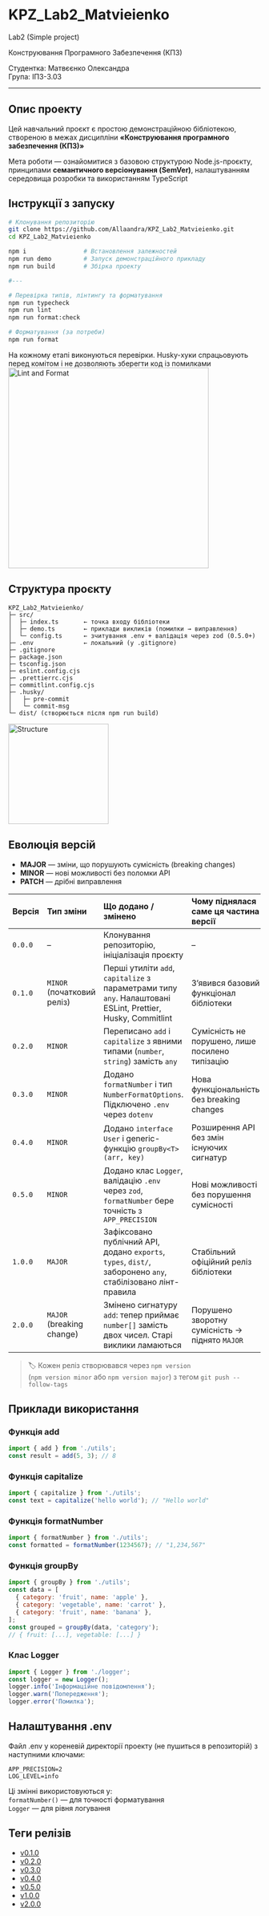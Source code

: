 # KPZ_Lab2_Matvieienko

Lab2 (Simple project)

Конструювання Програмного Забезпечення (КПЗ)

Студентка: Матвєєнко Олександра  
Група: ІПЗ-3.03

---

## Опис проекту

Цей навчальний проєкт є простою демонстраційною бібліотекою, створеною в межах дисципліни **«Конструювання програмного забезпечення (КПЗ)»**

Мета роботи — ознайомитися з базовою структурою Node.js-проєкту, принципами **семантичного версіонування (SemVer)**, налаштуванням середовища розробки та використанням TypeScript

## Інструкції з запуску

```bash
# Клонування репозиторію
git clone https://github.com/Allaandra/KPZ_Lab2_Matvieienko.git
cd KPZ_Lab2_Matvieienko

npm i                # Встановлення залежностей
npm run demo         # Запуск демонстраційного прикладу
npm run build        # Збірка проекту

#---

# Перевірка типів, лінтингу та форматування
npm run typecheck
npm run lint
npm run format:check

# Форматування (за потреби)
npm run format
```

На кожному етапі виконуються перевірки. Husky-хуки спрацьовують перед комітом і не дозволяють зберегти код із помилками  
<img src="screenshots/lint_format.png" width="400" alt="Lint and Format">

## Структура проєкту

```
KPZ_Lab2_Matvieienko/
├─ src/
│  ├─ index.ts       ← точка входу бібліотеки
│  ├─ demo.ts        ← приклади викликів (помилки → виправлення)
│  └─ config.ts      ← зчитування .env + валідація через zod (0.5.0+)
├─ .env              ← локальний (у .gitignore)
├─ .gitignore
├─ package.json
├─ tsconfig.json
├─ eslint.config.cjs
├─ .prettierrc.cjs
├─ commitlint.config.cjs
├─ .husky/
│   ├─ pre-commit
│   └─ commit-msg
└─ dist/ (створюється після npm run build)
```

<img src="screenshots/structure.png" width="200" alt="Structure">

## Еволюція версій

- **MAJOR** — зміни, що порушують сумісність (breaking changes)
- **MINOR** — нові можливості без поломки API
- **PATCH** — дрібні виправлення

| Версія  | Тип зміни                  | Що додано / змінено                                                                                         | Чому піднялася саме ця частина версії           |
| :------ | :------------------------- | :---------------------------------------------------------------------------------------------------------- | :---------------------------------------------- |
| `0.0.0` | –                          | Клонування репозиторію, ініціалізація проєкту                                                               | –                                               |
| `0.1.0` | `MINOR` (початковий реліз) | Перші утиліти `add`, `capitalize` з параметрами типу `any`. Налаштовані ESLint, Prettier, Husky, Commitlint | З’явився базовий функціонал бібліотеки          |
| `0.2.0` | `MINOR`                    | Переписано `add` і `capitalize` з явними типами (`number`, `string`) замість `any`                          | Сумісність не порушено, лише посилено типізацію |
| `0.3.0` | `MINOR`                    | Додано `formatNumber` і тип `NumberFormatOptions`. Підключено `.env` через `dotenv`                         | Нова функціональність без breaking changes      |
| `0.4.0` | `MINOR`                    | Додано `interface User` і generic-функцію `groupBy<T>(arr, key)`                                            | Розширення API без змін існуючих сигнатур       |
| `0.5.0` | `MINOR`                    | Додано клас `Logger`, валідацію `.env` через `zod`, `formatNumber` бере точність з `APP_PRECISION`          | Нові можливості без порушення сумісності        |
| `1.0.0` | `MAJOR`                    | Зафіксовано публічний API, додано `exports`, `types`, `dist/`, заборонено `any`, стабілізовано лінт-правила | Стабільний офіційний реліз бібліотеки           |
| `2.0.0` | `MAJOR` (breaking change)  | Змінено сигнатуру `add`: тепер приймає `number[]` замість двох чисел. Старі виклики ламаються               | Порушено зворотну сумісність → піднято `MAJOR`  |

> 🏷️ Кожен реліз створювався через `npm version`  
> (`npm version minor` або `npm version major`) з тегом `git push --follow-tags`

## Приклади використання

### Функція add

```javascript
import { add } from './utils';
const result = add(5, 3); // 8
```

### Функція capitalize

```javascript
import { capitalize } from './utils';
const text = capitalize('hello world'); // "Hello world"
```

### Функція formatNumber

```javascript
import { formatNumber } from './utils';
const formatted = formatNumber(1234567); // "1,234,567"
```

### Функція groupBy

```javascript
import { groupBy } from './utils';
const data = [
  { category: 'fruit', name: 'apple' },
  { category: 'vegetable', name: 'carrot' },
  { category: 'fruit', name: 'banana' },
];
const grouped = groupBy(data, 'category');
// { fruit: [...], vegetable: [...] }
```

### Клас Logger

```javascript
import { Logger } from './logger';
const logger = new Logger();
logger.info('Інформаційне повідомлення');
logger.warn('Попередження');
logger.error('Помилка');
```

## Налаштування .env

Файл .env у кореневій директорії проекту (не пушиться в репозиторій) з наступними ключами:

```
APP_PRECISION=2
LOG_LEVEL=info
```

Ці змінні використовуються у:  
`formatNumber()` — для точності форматування  
`Logger` — для рівня логування

## Теги релізів

- [v0.1.0](https://github.com/Allaandra/KPZ_Lab2_Matvieienko/releases/tag/v0.1.0)
- [v0.2.0](https://github.com/Allaandra/KPZ_Lab2_Matvieienko/releases/tag/v0.2.0)
- [v0.3.0](https://github.com/Allaandra/KPZ_Lab2_Matvieienko/releases/tag/v0.3.0)
- [v0.4.0](https://github.com/Allaandra/KPZ_Lab2_Matvieienko/releases/tag/v0.4.0)
- [v0.5.0](https://github.com/Allaandra/KPZ_Lab2_Matvieienko/releases/tag/v0.5.0)
- [v1.0.0](https://github.com/Allaandra/KPZ_Lab2_Matvieienko/releases/tag/v1.0.0)
- [v2.0.0](https://github.com/Allaandra/KPZ_Lab2_Matvieienko/releases/tag/v2.0.0)
